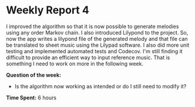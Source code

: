 # Weekly Report 4
I improved the algorithm so that it is now possible to generate melodies using any order Markov chain. I also introduced Lilypond to the project. So, now the app writes a lilypond file of the generated melody and that file can be translated to sheet music using the Lilypad software. I also did more unit testing and implemented automated tests and Codecov. I'm still finding it difficult to provide an efficient way to input reference music. That is something I need to work on more in the following week.

**Question of the week:**  
- Is the algorithm now working as intended or do I still need to modify it?

**Time Spent:** 6 hours
